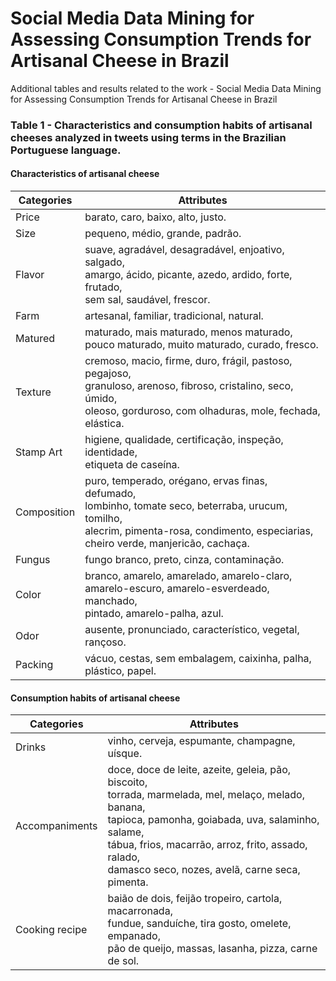 # Social Media Data Mining for Assessing Consumption Trends for Artisanal Cheese in Brazil
Additional tables and results related to the work - Social Media Data Mining for Assessing Consumption Trends for Artisanal Cheese in Brazil
### Table 1 - Characteristics and consumption habits of artisanal cheeses analyzed in tweets using terms in the Brazilian Portuguese language.
#### Characteristics of artisanal cheese 

| Categories  |  Attributes  |
| ------------------- | ------------------- |
|  Price | barato, caro, baixo, alto, justo. |
|  Size |  pequeno, médio, grande, padrão. |
|  Flavor |  suave, agradável, desagradável, enjoativo, salgado, <br>amargo, ácido, picante, azedo, ardido, forte, frutado,<br> sem sal, saudável, frescor. |
|  Farm |  artesanal, familiar, tradicional, natural. |
|  Matured |  maturado, mais maturado, menos maturado, <br>pouco maturado, muito maturado, curado, fresco. |
|  Texture |  cremoso, macio, firme, duro, frágil, pastoso, pegajoso, <br>granuloso, arenoso, fibroso, cristalino, seco, úmido, <br> oleoso, gorduroso, com olhaduras, mole, fechada,<br> elástica. |
|  Stamp Art |  higiene, qualidade, certificação, inspeção, identidade,<br> etiqueta de caseína. |
|  Composition |  puro, temperado, orégano, ervas finas, defumado, <br>lombinho, tomate seco,  beterraba, urucum, tomilho, <br>alecrim, pimenta-rosa, condimento, especiarias, <br>cheiro verde, manjericão, cachaça. |
|  Fungus |  fungo branco, preto, cinza, contaminação. |
|  Color |  branco, amarelo, amarelado, amarelo-claro, <br>amarelo-escuro,  amarelo-esverdeado, manchado, <br>pintado, amarelo-palha, azul.|
|  Odor |  ausente, pronunciado, característico, vegetal, rançoso. |
|  Packing |  vácuo, cestas, sem embalagem, caixinha, palha, <br>plástico, papel. |


#### Consumption habits of artisanal cheese
| Categories  |  Attributes  |
| ------------------- | ------------------- |
|  Drinks | vinho, cerveja, espumante, champagne, uísque.|
|  Accompaniments |  doce, doce de leite, azeite, geleia, pão, biscoito,<br> torrada, marmelada, mel, melaço, melado, banana, <br>tapioca, pamonha, goiabada, uva, salaminho, salame, <br>tábua, frios, macarrão, arroz, frito, assado, ralado, <br>damasco seco, nozes, avelã, carne seca, pimenta. |
|  Cooking recipe |  baião de dois, feijão tropeiro, cartola, macarronada,<br> fundue, sanduíche, tira gosto,  omelete, empanado,<br> pão de queijo, massas, lasanha, pizza, carne de sol. |


